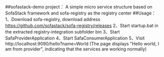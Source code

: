 
##sofastack-demo project：
   A simple micro service structure based on SofaStack framework and sofa-registry as the registry center
##Usage：
1、Download sofa-registry, download address https://github.com/sofastack/sofa-registry/releases
2、Start startup.bat in the extracted registry-integration subfolder bin
3、Start SafaProviderApplication
4、Start SafaConsumerApplication
5、Visit http://localhost:9090/hello?name=World (The page displays "Hello world, I am from provider", indicating that the services are working normally)

